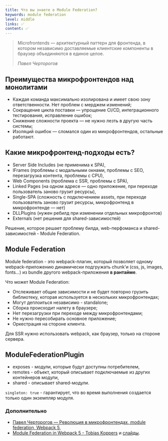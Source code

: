 ```yaml
---
title: Что вы знаете о Module Federation?
keywords: module federation
level: middle
links: ✅
content: ✅
---
```


> Microfrontends — архитектурный паттерн для фронтенда, в котором независимо доставляемые клиентские компоненты в браузер объединяются в единое целое.
> 
> _Павел Черторогов_

## Преимущества микрофронтендов над монолитами

- Каждая команда максимально изолирована и имеет свою зону ответственности. Нет проблем с мерджем изменений;
- Сокращение цикла поставки — упрощение CI/CD, интеграционного тестирования, исправление ошибок;
- Снижение сложности проекта — не нужно лезть в другую часть системы;
- Изоляций ошибок — сломался один из микрофронтендов, остальные работают.

## Какие микрофронтенд-подходы есть?

- Server Side Includes (не применима к SPA),
- IFrames (проблемы с модальными окнами, проблемы с SEO, перезагрузка контента, проблемы с CPU),
- Web Components (проблема с SSR, проблемы с SPA),
- Linked Pages (на одном адресе — одно приложение, при переходе пользователь заново грузит ресурсы),
- Single-SPA (сложность с подключением assets, при переходе пользователь заново грузит ресурсы, микрофронтенд в микрофронтенде — нет) 
- DLLPlugins (нужен ребилд при изменении отдельных микрофронтов)
- Externals (нет решения для shared-зависимостей)

Решение, которое решает проблему билда, web-перфоманса и shared-зависимостей - Module Federation.

## Module Federation

Module federation - это webpack-плагин, который позволяет одному webpack-приложению динамически подгружать chunk'и (css, js, images, fonts...) из bundle другого webpack-приложения **в рантайме**.

Что может Module Federation:
- Отслеживает общие зависимости и не будет повторно грузить библиотеку, которая используется в нескольких микрофронтендах;
- Могут деплоиться независимо - standalone;
- Сборка происходит налету в браузере;
- Нет перезагрузки при переходе между микрофронтендами;
- Не нужно пересобирать основное приложение;
- Оркестрация на стороне клиента.

Для SSR нужно использовать webpack, как браузер, только на стороне сервера.

## ModuleFederationPlugin

- exposes - модули, которые будут доступны потребителем,
- remotes - объект, который описывает подключаемые из других контейнеров модули,
- shared - описывает shared-модули.

`singleton: true` - гарантирует, что во время выполнения создается только один экземпляр модуля.

### Дополнительно
- [Павел Черторогов — Революция в микрофронтендах, module federation, Webpack 5](https://youtu.be/pcY8-pDGLkI),
- [Module Federation in Webpack 5 - Tobias Koppers](https://youtu.be/gmUm7CTsNhk) и [слайды](https://github.com/sokra/slides/blob/master/content/ModuleFederationWebpack5.md).